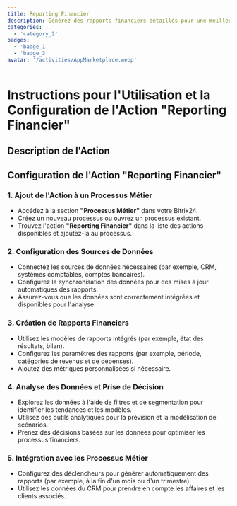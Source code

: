 ```yaml
---
title: Reporting Financier
description: Générez des rapports financiers détaillés pour une meilleure prise de décision.
categories: 
  - 'category_2'
badges: 
  - 'badge_1'
  - 'badge_3'
avatar: '/activities/AppMarketplace.webp'
---
```

# Instructions pour l'Utilisation et la Configuration de l'Action "Reporting Financier"

## Description de l'Action

## **Configuration de l'Action "Reporting Financier"**

### 1. Ajout de l'Action à un Processus Métier
- Accédez à la section **"Processus Métier"** dans votre Bitrix24.
- Créez un nouveau processus ou ouvrez un processus existant.
- Trouvez l'action **"Reporting Financier"** dans la liste des actions disponibles et ajoutez-la au processus.

### 2. Configuration des Sources de Données
- Connectez les sources de données nécessaires (par exemple, CRM, systèmes comptables, comptes bancaires).
- Configurez la synchronisation des données pour des mises à jour automatiques des rapports.
- Assurez-vous que les données sont correctement intégrées et disponibles pour l'analyse.

### 3. Création de Rapports Financiers
- Utilisez les modèles de rapports intégrés (par exemple, état des résultats, bilan).
- Configurez les paramètres des rapports (par exemple, période, catégories de revenus et de dépenses).
- Ajoutez des métriques personnalisées si nécessaire.

### 4. Analyse des Données et Prise de Décision
- Explorez les données à l'aide de filtres et de segmentation pour identifier les tendances et les modèles.
- Utilisez des outils analytiques pour la prévision et la modélisation de scénarios.
- Prenez des décisions basées sur les données pour optimiser les processus financiers.

### 5. Intégration avec les Processus Métier
- Configurez des déclencheurs pour générer automatiquement des rapports (par exemple, à la fin d'un mois ou d'un trimestre).
- Utilisez les données du CRM pour prendre en compte les affaires et les clients associés.